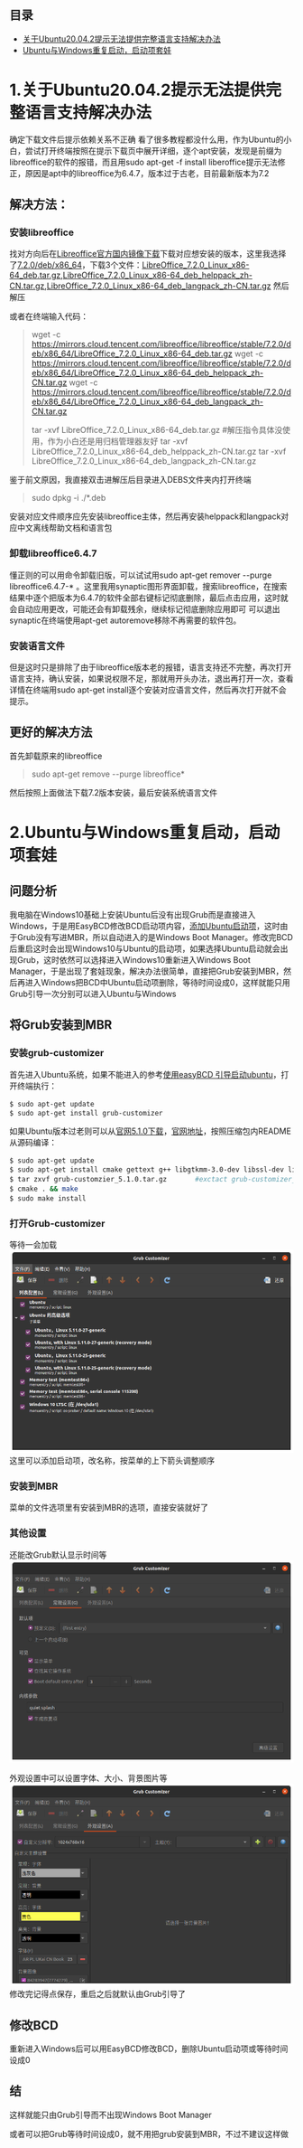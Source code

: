 ## 目录

<!-- TOC depthFrom:2 -->

- [关于Ubuntu20.04.2提示无法提供完整语言支持解决办法](#1-关于Ubuntu20.04.2提示无法提供完整语言支持解决办法)
- [Ubuntu与Windows重复启动，启动项套娃](#2-Ubuntu与Windows重复启动，启动项套娃)

<!-- /TOC -->


# 1.关于Ubuntu20.04.2提示无法提供完整语言支持解决办法

确定下载文件后提示依赖关系不正确
看了很多教程都没什么用，作为Ubuntu的小白，尝试打开终端按照在提示下载页中展开详细，逐个apt安装，发现是前缀为libreoffice的软件的报错，而且用sudo apt-get -f install liberoffice提示无法修正，原因是apt中的libreoffice为6.4.7，版本过于古老，目前最新版本为7.2


## 解决方法：

### 安装libreoffice

找对方向后在[Libreoffice官方国内镜像下载](https://mirrors.cloud.tencent.com/libreoffice/libreoffice/stable/)下载对应想安装的版本，这里我选择了[7.2.0/deb/x86_64](https://mirrors.cloud.tencent.com/libreoffice/libreoffice/stable/7.2.0/deb/x86_64/)，下载3个文件：[LibreOffice_7.2.0_Linux_x86-64_deb.tar.gz](https://mirrors.cloud.tencent.com/libreoffice/libreoffice/stable/7.2.0/deb/x86_64/LibreOffice_7.2.0_Linux_x86-64_deb.tar.gz),[LibreOffice_7.2.0_Linux_x86-64_deb_helppack_zh-CN.tar.gz](https://mirrors.cloud.tencent.com/libreoffice/libreoffice/stable/7.2.0/deb/x86_64/LibreOffice_7.2.0_Linux_x86-64_deb_helppack_zh-CN.tar.gz),[LibreOffice_7.2.0_Linux_x86-64_deb_langpack_zh-CN.tar.gz](https://mirrors.cloud.tencent.com/libreoffice/libreoffice/stable/7.2.0/deb/x86_64/LibreOffice_7.2.0_Linux_x86-64_deb_langpack_zh-CN.tar.gz)
然后解压

或者在终端输入代码：

> wget -c https://mirrors.cloud.tencent.com/libreoffice/libreoffice/stable/7.2.0/deb/x86_64/LibreOffice_7.2.0_Linux_x86-64_deb.tar.gz
> wget -c https://mirrors.cloud.tencent.com/libreoffice/libreoffice/stable/7.2.0/deb/x86_64/LibreOffice_7.2.0_Linux_x86-64_deb_helppack_zh-CN.tar.gz
> wget -c https://mirrors.cloud.tencent.com/libreoffice/libreoffice/stable/7.2.0/deb/x86_64/LibreOffice_7.2.0_Linux_x86-64_deb_langpack_zh-CN.tar.gz
>
> tar -xvf  LibreOffice_7.2.0_Linux_x86-64_deb.tar.gz  #解压指令具体没使用，作为小白还是用归档管理器友好
> tar -xvf LibreOffice_7.2.0_Linux_x86-64_deb_helppack_zh-CN.tar.gz
> tar -xvf LibreOffice_7.2.0_Linux_x86-64_deb_langpack_zh-CN.tar.gz 

鉴于前文原因，我直接双击进解压后目录进入DEBS文件夹内打开终端
> sudo dpkg -i ./*.deb

安装对应文件顺序应先安装libreoffice主体，然后再安装helppack和langpack对应中文离线帮助文档和语言包

### 卸载libreoffice6.4.7

懂正则的可以用命令卸载旧版，可以试试用sudo apt-get remover --purge libreoffice6.4.7-* 。这里我用synaptic图形界面卸载，搜索libreoffice，在搜索结果中逐个把版本为6.4.7的软件全部右键标记彻底删除，最后点击应用，这时就会自动应用更改，可能还会有卸载残余，继续标记彻底删除应用即可
可以退出synaptic在终端使用apt-get autoremove移除不再需要的软件包。

### 安装语言文件

但是这时只是排除了由于libreoffice版本老的报错，语言支持还不完整，再次打开语言支持，确认安装，如果说权限不足，那就用开头办法，退出再打开一次，查看详情在终端用sudo apt-get install逐个安装对应语言文件，然后再次打开就不会提示。

## 更好的解决方法

首先卸载原来的libreoffice

> sudo apt-get remove --purge libreoffice*

然后按照上面做法下载7.2版本安装，最后安装系统语言文件



# 2.Ubuntu与Windows重复启动，启动项套娃
## 问题分析
我电脑在Windows10基础上安装Ubuntu后没有出现Grub而是直接进入Windows，于是用EasyBCD修改BCD启动项内容，[添加Ubuntu启动项](https://jingyan.baidu.com/article/da1091fb7dc94b027849d62b.html)，这时由于Grub没有写进MBR，所以自动进入的是Windows Boot Manager。修改完BCD后重启这时会出现Windows10与Ubuntu的启动项，如果选择Ubuntu启动就会出现Grub，这时依然可以选择进入Windows10重新进入Windows Boot Manager，于是出现了套娃现象，解决办法很简单，直接把Grub安装到MBR，然后再进入Windows把BCD中Ubuntu启动项删除，等待时间设成0，这样就能只用Grub引导一次分别可以进入Ubuntu与Windows

## 将Grub安装到MBR
### 安装grub-customizer
首先进入Ubuntu系统，如果不能进入的参考[使用easyBCD 引导启动ubuntu](https://jingyan.baidu.com/article/da1091fb7dc94b027849d62b.html)，打开终端执行：
```shell
$ sudo apt-get update
$ sudo apt-get install grub-customizer
```

如果Ubuntu版本过老则可以从[官网5.1.0下载](https://launchpad.net/grub-customizer/5.1/5.1.0/+download/grub-customizer_5.1.0.tar.gz)，[官网地址](https://launchpad.net/grub-customizer/)，按照压缩包内README从源码编译：

```bash
$ sudo apt-get update
$ sudo apt-get install cmake gettext g++ libgtkmm-3.0-dev libssl-dev libarchive-dev
$ tar zxvf grub-customzier_5.1.0.tar.gz       #exctact grub-customizer_5.1.0.tar.gz
$ cmake . && make
$ sudo make install
```
### 打开Grub-customizer
等待一会加载
![](img/1.png)
这里可以添加启动项，改名称，按菜单的上下箭头调整顺序

### 安装到MBR
菜单的文件选项里有安装到MBR的选项，直接安装就好了

### 其他设置
还能改Grub默认显示时间等
![](img/2.png)

外观设置中可以设置字体、大小、背景图片等
![](img/3.png)
修改完记得点保存，重启之后就默认由Grub引导了

## 修改BCD
重新进入Windows后可以用EasyBCD修改BCD，删除Ubuntu启动项或等待时间设成0

## 结
这样就能只由Grub引导而不出现Windows Boot Manager

或者可以把Grub等待时间设成0，就不用把grub安装到MBR，不过不建议这样做
